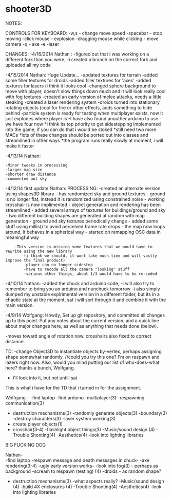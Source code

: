 shooter3D
=========
NOTES:

CONTROLS FOR KEYBOARD:
	-w,s - change move speed
	-spacebar - stop moving
	-click mouse - explosion
	-dragging mouse while clicking - move camera
	-q - axe
	-e -laser

CHANGES:
-4/16/2014 Nathan :
	-figured out that i was working on a different fork than you were,
	-i created a branch on the correct fork and uploaded all my code
	
-4/15/2014 Nathan: Huge Update...
	-updated textures for terrain
	-added some filler textures for droids
	-added filler textures for 'axes'
	-added textures for lasers (i think it looks cool
	-changed sphere background to move with player, doesn't slow things down much and it will look really cool with fog textures
	-created an early version of melee attacks, needs a little steaking
	-created a laser rendering system
	-droids turned into stationary rotating objects (cool for fire or other effects, adds something to hide behind
	-particle system is ready for testing when multiplayer exists, now it just explodes where player is 
	-I have also found anouther arduino to use - we have four now
	*i think its top priority to get 
	sidestepping implemented into the game, if you can do that i would be stoked
	*still need two more MACs
	*lots of these changes should be ported out into classes and streamlined in other ways
	*the program runs really slowly at moment, i will make it faster
	
-4/13/14 Nathan:

	-Minor tweaks in processing
	-larger map size
	-shorter draw distance
	-commented out sky
-4/12/14 first update Nathan:
	PROCESSING:
	-created an alternate version using shapes3D library
		- has randomized sky and ground textures
		- ground is no longer flat, instead it is randomized using constrained noise
		- working crosshair is now implimented
		- object generation and rendering has been streamlined
		- added several arrays of textures for buildings/ground and sky
		- two different building shapes are generated at random with map generation
		- ground and sky textures periodically change
		- added some stuff using millis() to avoid perceived frame rate drops
		- the map now loops around, it behaves in a spherical way
		- started on remapping OSC data in meaningful way
		
		-This version is missing some features that we would have to rewrite using the new library 
			(i think we should, it wont take much time and will vastly improve the final product)
			-player can no longer sidestep
			-have to recode all the camera "looking" stuff
			-various other things, about 1/3 would have to be re-coded
			

-4/10/14 Nathan:
	-added the chuck and arduino code, 
	-i will also try to remember to bring you an arduino and nunchuck tomorrow
	-i also simply dumped my unstable expirimental version in a different folder, but its in a chaotic state at the moment,
		sat i will sort through it and combine it with the main version.
	

-4/9/14 Wolfgang: 
  Howdy,
  Set up git repository, and committed all changes up to this point. Put any notes about the current version, 
  and a quick line about major changes here, as well as anything that needs done (below).

  -moves toward angle of rotation now. crosshairs also fixed to correct distance.

TD:
-change Object3D to instantiate objects by-vertex, perhaps assigning shape somewhat randomly. 
//could you try this one? I'm on respawn and lazers right now. Also, would you mind putting our list of who-does-what here? thanks a bunch, Wolfgang.
- i'll look into it, but not untill sat

This is what i have for the TD that i turned in for the assignment.

Wolfgang -
-find laptop
-find arduino
-multiplayer(3)
-respawning - communication(3)
- destruction mechanisms(3)
-randomly generate objects(3)
-boundary(3)
-destroy characters(3)
-laser system working(3)
- create player objects(1)
- crosshair(3-4)
-flashlight object things(3)
-Music/sound design (4)
-Trouble Shooting(4)
-Aesthetics(4)
-look into lighting libraries

BIG FUCKING DOG

Nathan-  
-find laptop
-respawn message and death messages in chuck-
-axe rendering(3-4) -ugly early version works-
-look into fog(3) - perhaps as background
-scream to respawn (testing) (4)
-droids - as random shape?
- destruction mechanisms(3) -what aspects really?
-Music/sound design (4)
-build 4X enclosures (4)
-Trouble Shooting(4)
-Aesthetics(4)
-look into lighting libraries
